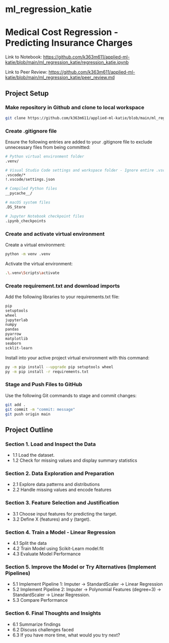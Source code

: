 # ml_regression_katie

# Medical Cost Regression - Predicting Insurance Charges

Link to Notebook: https://github.com/k363m611/applied-ml-katie/blob/main/ml_regression_katie/regression_katie.ipynb

Link to Peer Review: https://github.com/k363m611/applied-ml-katie/blob/main/ml_regression_katie/peer_review.md

## Project Setup

### Make repository in Github and clone to local workspace
```bash
git clone https://github.com/k363m611/applied-ml-katie/blob/main/ml_regression_katie/regression_katie.ipynb
```

### Create .gitignore file
Ensure the following entries are added to your .gitignore file to exclude unnecessary files from being committed:

```bash
# Python virtual environment folder
.venv/

# Visual Studio Code settings and workspace folder - Ignore entire .vscode folder except settings.json
.vscode/*
!.vscode/settings.json

# Compiled Python files
__pycache__/

# macOS system files
.DS_Store

# Jupyter Notebook checkpoint files
.ipynb_checkpoints
```

### Create and activate virtual environment

Create a virtual environment:

```bash
python -m venv .venv
```

Activate the virtual environment:

```bash
.\.venv\Scripts\activate
```
### Create requirement.txt and download imports
Add the following libraries to your requirements.txt file:

```bash
pip
setuptools
wheel
jupyterlab
numpy
pandas
pyarrow
matplotlib
seaborn
scklit-learn
```

Install into your active project virtual environment with this command:

```bash
py -m pip install --upgrade pip setuptools wheel
py -m pip install -r requirements.txt
```
### Stage and Push Files to GitHub

Use the following Git commands to stage and commit changes:

```bash
git add .
git commit -m "commit: message"
git push origin main
```
## Project Outline
### Section 1. Load and Inspect the Data
- 1.1 Load the dataset.
- 1.2 Check for missing values and display summary statistics

### Section 2. Data Exploration and Preparation
- 2.1 Explore data patterns and distributions
- 2.2 Handle missing values and encode features

### Section 3. Feature Selection and Justification
- 3.1 Choose input features for predicting the target.
- 3.2 Define X (features) and y (target).

### Section 4. Train a Model - Linear Regression
- 4.1 Split the data
- 4.2 Train Model using Scikit-Learn model.fit
- 4.3 Evaluate Model Performance

### Section 5. Improve the Model or Try Alternatives (Implement Pipelines)
- 5.1 Implement Pipeline 1: Imputer → StandardScaler → Linear Regression
- 5.2 Implement Pipeline 2: Imputer → Polynomial Features (degree=3) → StandardScaler → Linear Regression.
- 5.3 Compare Performance

### Section 6. Final Thoughts and Insights
- 6.1 Summarize findings
- 6.2 Discuss challenges faced
- 6.3 If you have more time, what would you try next?
